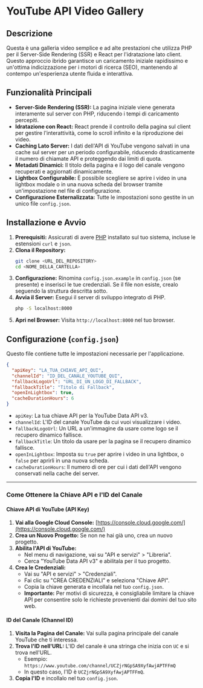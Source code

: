 # YouTube API Video Gallery

## Descrizione

Questa è una galleria video semplice e ad alte prestazioni che utilizza PHP per il Server-Side Rendering (SSR) e React per l'idratazione lato client. Questo approccio ibrido garantisce un caricamento iniziale rapidissimo e un'ottima indicizzazione per i motori di ricerca (SEO), mantenendo al contempo un'esperienza utente fluida e interattiva.

## Funzionalità Principali

- **Server-Side Rendering (SSR):** La pagina iniziale viene generata interamente sul server con PHP, riducendo i tempi di caricamento percepiti.
- **Idratazione con React:** React prende il controllo della pagina sul client per gestire l'interattività, come lo scroll infinito e la riproduzione dei video.
- **Caching Lato Server:** I dati dell'API di YouTube vengono salvati in una cache sul server per un periodo configurabile, riducendo drasticamente il numero di chiamate API e proteggendo dai limiti di quota.
- **Metadati Dinamici:** Il titolo della pagina e il logo del canale vengono recuperati e aggiornati dinamicamente.
- **Lightbox Configurabile:** È possibile scegliere se aprire i video in una lightbox modale o in una nuova scheda del browser tramite un'impostazione nel file di configurazione.
- **Configurazione Esternalizzata:** Tutte le impostazioni sono gestite in un unico file `config.json`.

## Installazione e Avvio

1.  **Prerequisiti:** Assicurati di avere [PHP](https://www.php.net/manual/en/install.php) installato sul tuo sistema, incluse le estensioni `curl` e `json`.
2.  **Clona il Repository:**
    ```bash
    git clone <URL_DEL_REPOSITORY>
    cd <NOME_DELLA_CARTELLA>
    ```
3.  **Configurazione:** Rinomina `config.json.example` in `config.json` (se presente) e inserisci le tue credenziali. Se il file non esiste, crealo seguendo la struttura descritta sotto.
4.  **Avvia il Server:** Esegui il server di sviluppo integrato di PHP.
    ```bash
    php -S localhost:8000
    ```
5.  **Apri nel Browser:** Visita `http://localhost:8000` nel tuo browser.

## Configurazione (`config.json`)

Questo file contiene tutte le impostazioni necessarie per l'applicazione.

```json
{
  "apiKey": "LA_TUA_CHIAVE_API_QUI",
  "channelId": "ID_DEL_CANALE_YOUTUBE_QUI",
  "fallbackLogoUrl": "URL_DI_UN_LOGO_DI_FALLBACK",
  "fallbackTitle": "Titolo di Fallback",
  "openInLightbox": true,
  "cacheDurationHours": 6
}
```

-   `apiKey`: La tua chiave API per la YouTube Data API v3.
-   `channelId`: L'ID del canale YouTube da cui vuoi visualizzare i video.
-   `fallbackLogoUrl`: Un URL a un'immagine da usare come logo se il recupero dinamico fallisce.
-   `fallbackTitle`: Un titolo da usare per la pagina se il recupero dinamico fallisce.
-   `openInLightbox`: Imposta su `true` per aprire i video in una lightbox, o `false` per aprirli in una nuova scheda.
-   `cacheDurationHours`: Il numero di ore per cui i dati dell'API vengono conservati nella cache del server.

---

### Come Ottenere la Chiave API e l'ID del Canale

#### Chiave API di YouTube (API Key)

1.  **Vai alla Google Cloud Console:** [https://console.cloud.google.com/](https://console.cloud.google.com/)
2.  **Crea un Nuovo Progetto:** Se non ne hai già uno, crea un nuovo progetto.
3.  **Abilita l'API di YouTube:**
    -   Nel menu di navigazione, vai su "API e servizi" > "Libreria".
    -   Cerca "YouTube Data API v3" e abilitala per il tuo progetto.
4.  **Crea le Credenziali:**
    -   Vai su "API e servizi" > "Credenziali".
    -   Fai clic su "CREA CREDENZIALI" e seleziona "Chiave API".
    -   Copia la chiave generata e incollala nel tuo `config.json`.
    -   **Importante:** Per motivi di sicurezza, è consigliabile limitare la chiave API per consentire solo le richieste provenienti dai domini del tuo sito web.

#### ID del Canale (Channel ID)

1.  **Visita la Pagina del Canale:** Vai sulla pagina principale del canale YouTube che ti interessa.
2.  **Trova l'ID nell'URL:** L'ID del canale è una stringa che inizia con `UC` e si trova nell'URL.
    -   Esempio: `https://www.youtube.com/channel/UCZjrNGpSA9XyfAwjAPTFFmQ`
    -   In questo caso, l'ID è `UCZjrNGpSA9XyfAwjAPTFFmQ`.
3.  **Copia l'ID** e incollalo nel tuo `config.json`.

